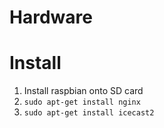# Hardware

# Install
1. Install raspbian onto SD card
2. `sudo apt-get install nginx`
3. `sudo apt-get install icecast2`
